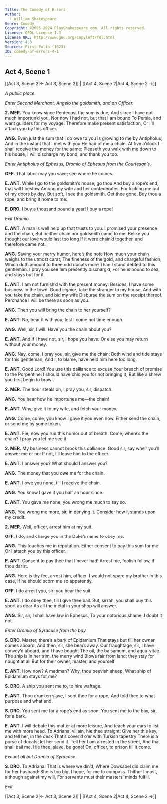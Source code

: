 ```yaml
---
Title: The Comedy of Errors
Author: 
  - William Shakespeare
Genre: Comedy
Copyright: ©2005-2024 PlayShakespeare.com. All rights reserved.
License: GFDL License 1.3
License URL: http://www.gnu.org/copyleft/fdl.html
Version: 4.3
Sources: First Folio (1623)
ID: comedy-of-errors-4-1
---
```


## Act 4, Scene 1
[[Act 3, Scene 2|← Act 3, Scene 2]] | [[Act 4, Scene 2|Act 4, Scene 2 →]]

*A public place.*

*Enter Second Merchant, Angelo the goldsmith, and an Officer.*

**2. MER.**
You know since Pentecost the sum is due,
And since I have not much importun’d you,
Nor now I had not, but that I am bound
To Persia, and want guilders for my voyage:
Therefore make present satisfaction,
Or I’ll attach you by this officer.

**ANG.**
Even just the sum that I do owe to you
Is growing to me by Antipholus,
And in the instant that I met with you
He had of me a chain. At five a’clock
I shall receive the money for the same:
Pleaseth you walk with me down to his house,
I will discharge my bond, and thank you too.

*Enter Antipholus of Ephesus, Dromio of Ephesus from the Courtesan’s.*

**OFF.**
That labor may you save; see where he comes.

**E. ANT.**
While I go to the goldsmith’s house, go thou
And buy a rope’s end; that will I bestow
Among my wife and her confederates,
For locking me out of my doors by day.
But soft, I see the goldsmith. Get thee gone,
Buy thou a rope, and bring it home to me.

**E. DRO.**
I buy a thousand pound a year! I buy a rope!

*Exit Dromio.*

**E. ANT.**
A man is well help up that trusts to you:
I promised your presence and the chain,
But neither chain nor goldsmith came to me:
Belike you thought our love would last too long
If it were chain’d together, and therefore came not.

**ANG.**
Saving your merry humor, here’s the note
How much your chain weighs to the utmost carat,
The fineness of the gold, and chargeful fashion,
Which doth amount to three odd ducats more
Than I stand debted to this gentleman.
I pray you see him presently discharg’d,
For he is bound to sea, and stays but for it.

**E. ANT.**
I am not furnish’d with the present money:
Besides, I have some business in the town.
Good *signior*, take the stranger to my house,
And with you take the chain, and bid my wife
Disburse the sum on the receipt thereof.
Perchance I will be there as soon as you.

**ANG.**
Then you will bring the chain to her yourself?

**E. ANT.**
No, bear it with you, lest I come not time enough.

**ANG.**
Well, sir, I will. Have you the chain about you?

**E. ANT.**
And if I have not, sir, I hope you have:
Or else you may return without your money.

**ANG.**
Nay, come, I pray you, sir, give me the chain:
Both wind and tide stays for this gentleman,
And I, to blame, have held him here too long.

**E. ANT.**
Good Lord! You use this dalliance to excuse
Your breach of promise to the Porpentine:
I should have chid you for not bringing it,
But like a shrew you first begin to brawl.

**2. MER.**
The hour steals on, I pray you, sir, dispatch.

**ANG.**
You hear how he importunes me—the chain!

**E. ANT.**
Why, give it to my wife, and fetch your money.

**ANG.**
Come, come, you know I gave it you even now.
Either send the chain, or send me by some token.

**E. ANT.**
Fie, now you run this humor out of breath.
Come, where’s the chain? I pray you let me see it.

**2. MER.**
My business cannot brook this dalliance.
Good sir, say whe’r you’ll answer me or no:
If not, I’ll leave him to the officer.

**E. ANT.**
I answer you? What should I answer you?

**ANG.**
The money that you owe me for the chain.

**E. ANT.**
I owe you none, till I receive the chain.

**ANG.**
You know I gave it you half an hour since.

**E. ANT.**
You gave me none, you wrong me much to say so.

**ANG.**
You wrong me more, sir, in denying it.
Consider how it stands upon my credit.

**2. MER.**
Well, officer, arrest him at my suit.

**OFF.**
I do, and charge you in the Duke’s name to obey me.

**ANG.**
This touches me in reputation.
Either consent to pay this sum for me
Or I attach you by this officer.

**E. ANT.**
Consent to pay thee that I never had!
Arrest me, foolish fellow, if thou dar’st.

**ANG.**
Here is thy fee, arrest him, officer.
I would not spare my brother in this case,
If he should scorn me so apparently.

**OFF.**
I do arrest you, sir: you hear the suit.

**E. ANT.**
I do obey thee, till I give thee bail.
But, sirrah, you shall buy this sport as dear
As all the metal in your shop will answer.

**ANG.**
Sir, sir, I shall have law in Ephesus,
To your notorious shame, I doubt it not.

*Enter Dromio of Syracuse from the bay.*

**S. DRO.**
Master, there’s a bark of Epidamium
That stays but till her owner comes aboard,
And then, sir, she bears away. Our fraughtage, sir,
I have convey’d aboard, and I have bought
The oil, the balsamum, and aqua-vitae.
The ship is in her trim, the merry wind
Blows fair from land: they stay for nought at all
But for their owner, master, and yourself.

**E. ANT.**
How now? A madman? Why, thou peevish sheep,
What ship of Epidamium stays for me?

**S. DRO.**
A ship you sent me to, to hire waftage.

**E. ANT.**
Thou drunken slave, I sent thee for a rope,
And told thee to what purpose and what end.

**S. DRO.**
You sent me for a rope’s end as soon:
You sent me to the bay, sir, for a bark.

**E. ANT.**
I will debate this matter at more leisure,
And teach your ears to list me with more heed.
To Adriana, villain, hie thee straight:
Give her this key, and tell her, in the desk
That’s cover’d o’er with Turkish tapestry
There is a purse of ducats; let her send it.
Tell her I am arrested in the street,
And that shall bail me. Hie thee, slave, be gone!
On, officer, to prison till it come.

*Exeunt all but Dromio of Syracuse.*

**S. DRO.**
To Adriana! That is where we din’d,
Where Dowsabel did claim me for her husband:
She is too big, I hope, for me to compass.
Thither I must, although against my will,
For servants must their masters’ minds fulfill.

*Exit.*

[[Act 3, Scene 2|← Act 3, Scene 2]] | [[Act 4, Scene 2|Act 4, Scene 2 →]]